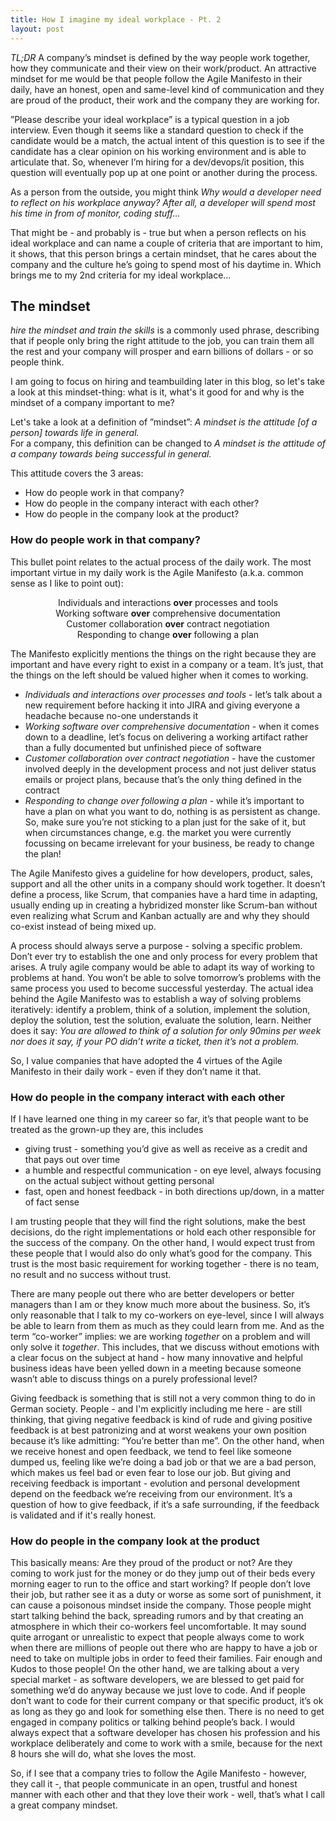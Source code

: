 ```yaml
---
title: How I imagine my ideal workplace - Pt. 2
layout: post 
---
```


*_TL;DR_* A company’s mindset is defined by the way people work together, how they communicate and their view on their work/product. An attractive mindset for me would be that people follow the Agile Manifesto in their daily, have an honest, open and same-level kind of communication and they are proud of the product, their work and the company they are working for.

”Please describe your ideal workplace” is a typical question in a job interview. 
Even though it seems like a standard question to check if the candidate would be a match, the actual intent of this question is to see if the candidate has a clear opinion on his working environment and is able to articulate that.
So, whenever I’m hiring for a dev/devops/it position, this question will eventually pop up at one point or another during the process.

As a person from the outside, you might think _Why would a developer need to reflect on his workplace anyway? After all, a developer will spend most his time in from of monitor, coding stuff…_

That might be - and probably is - true but when a person reflects on his ideal workplace and can name a couple of criteria that are important to him, it shows, that this person brings a certain mindset, that he cares about the company and the culture he’s going to spend most of his daytime in.
Which brings me to my 2nd criteria for my ideal workplace…

## The mindset 
_hire the mindset and train the skills_ is a commonly used phrase, describing that if people only bring the right attitude to the job, you can train them all the rest and your company will prosper and earn billions of dollars - or so people think.

I am going to focus on hiring and teambuilding later in this blog, so let's take a look at this mindset-thing: what is it, what's it good for and why is the mindset of a company important to me?

Let's take a look at a definition of ”mindset”:
*A mindset is the attitude [of a person] towards life in general.*  
For a company, this definition can be changed to 
*A mindset is the attitude of a company towards being successful in general.*

This attitude covers the 3 areas:
* How do people work in that company?
* How do people in the company interact with each other?
* How do people in the company look at the product?

### How do people work in that company?
This bullet point relates to the actual process of the daily work. The most important virtue in my daily work is the Agile Manifesto (a.k.a. common sense as I like to point out):

<p align="center">
Individuals and interactions <b>over</b> processes and tools<br/>
Working software <b>over</b> comprehensive documentation<br/>
Customer collaboration <b>over</b> contract negotiation<br/>
Responding to change <b>over</b> following a plan<br/>
<p>

The Manifesto explicitly mentions the things on the right because they are important and have every right to exist in a company or a team. It’s just, that the things on the left should be valued higher when it comes to working.
* _Individuals and interactions over processes and tools_ - let’s talk about a new requirement before hacking it into JIRA and giving everyone a headache because no-one understands it
* _Working software over comprehensive documentation_ - when it comes down to a deadline, let’s focus on delivering a working artifact rather than a fully documented but unfinished piece of software
* _Customer collaboration over contract negotiation_ - have the customer involved deeply in the development process and not just deliver status emails or project plans, because that’s the only thing defined in the contract
* _Responding to change over following a plan_ - while it’s important to have a plan on what you want to do, nothing is as persistent as change. So, make sure you’re not sticking to a plan just for the sake of it, but when circumstances change, e.g. the market you were currently focussing on became irrelevant for your business, be ready to change the plan!

The Agile Manifesto gives a guideline for how developers, product, sales, support and all the other units in a company should work together. It doesn’t define a process, like Scrum, that companies have a hard time in adapting, usually ending up in creating a hybridized monster like Scrum-ban without even realizing what Scrum and Kanban actually are and why they should co-exist instead of being mixed up. 
 
A process should always serve a purpose - solving a specific problem. Don’t ever try to establish the one and only process for every problem that arises. A truly agile company would be able to adapt its way of working to problems at hand. You won’t be able to solve tomorrow’s problems with the same process you used to become successful yesterday. 
The actual idea behind the Agile Manifesto was to establish a way of solving problems iteratively: identify a problem, think of a solution, implement the solution, deploy the solution, test the solution, evaluate the solution, learn.
Neither does it say: _You are allowed to think of a solution for only 90mins per week nor does it say, if your PO didn’t write a ticket, then it’s not a problem._

So, I value companies that have adopted the 4 virtues of the Agile Manifesto in their daily work - even if they don’t name it that.

### How do people in the company interact with each other
If I have learned one thing in my career so far, it’s that people want to be treated as the grown-up they are, this includes
* giving trust - something you’d give as well as receive as a credit and that pays out over time
* a humble and respectful communication - on eye level, always focusing on the actual subject without getting personal
* fast, open and honest feedback - in both directions up/down, in a matter of fact sense 

I am trusting people that they will find the right solutions, make the best decisions, do the right implementations or hold each other responsible for the success of the company. On the other hand, I would expect trust from these people that I would also do only what’s good for the company. This trust is the most basic requirement for working together - there is no team, no result and no success without trust.

There are many people out there who are better developers or better managers than I am or they know much more about the business. So, it’s only reasonable that I talk to my co-workers on eye-level, since I will always be able to learn from them as much as they could learn from me. And as the term “co-worker” implies: we are working *together* on a problem and will only solve it *together*. 
This includes, that we discuss without emotions with a clear focus on the subject at hand - how many innovative and helpful business ideas have been yelled down in a meeting because someone wasn’t able to discuss things on a purely professional level?

Giving feedback is something that is still not a very common thing to do in German society. People - and I'm explicitly including me here - are still thinking, that giving negative feedback is kind of rude and giving positive feedback is at best patronizing and at worst weakens your own position because it’s like admitting: “You’re better than me”.
On the other hand, when we receive honest and open feedback, we tend to feel like someone dumped us, feeling like we’re doing a bad job or that we are a bad person, which makes us feel bad or even fear to lose our job.
But giving and receiving feedback is important - evolution and personal development depend on the feedback we’re receiving from our environment. It’s a question of how to give feedback, if it’s a safe surrounding, if the feedback is validated and if it's really honest.

### How do people in the company look at the product
This basically means: Are they proud of the product or not? Are they coming to work just for the money or do they jump out of their beds every morning eager to run to the office and start working?
If people don’t love their job, but rather see it as a duty or worse as some sort of punishment, it can cause a poisonous mindset inside the company. Those people might start talking behind the back, spreading rumors and by that creating an atmosphere in which their co-workers feel uncomfortable. 
It may sound quite arrogant or unrealistic to expect that people always come to work when there are millions of people out there who are happy to have a job or need to take on multiple jobs in order to feed their families. Fair enough and Kudos to those people! 
On the other hand, we are talking about a very special market - as software developers, we are blessed to get paid for something we’d do anyway because we just love to code. And if people don’t want to code for their current company or that specific product, it’s ok as long as they go and look for something else then. There is no need to get engaged in company politics or talking behind people’s back. I would always expect that a software developer has chosen his profession and his workplace deliberately and come to work with a smile, because for the next 8 hours she will do, what she loves the most.

So, if I see that a company tries to follow the Agile Manifesto - however, they call it -, that people communicate in an open, trustful and honest manner with each other and that they love their work - well, that’s what I call a great company mindset.
